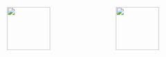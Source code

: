 <div style="display:flex">
  <div style="width:50%; display: inline-block;" align="center">
    <img src="https://media.giphy.com/media/jRf5fsn8G6YaogAWxn/giphy.gif" width="100" height="100"/>
  </div>
  <div style="width:50%; display: inline-block;" align="center">
    <img src="https://media.giphy.com/media/jRf5fsn8G6YaogAWxn/giphy.gif" width="100" height="100"/>
  </div>
</div>

